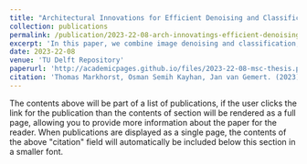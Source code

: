 ```yaml
---
title: "Architectural Innovations for Efficient Denoising and Classification: A Manual vs. Neural Architecture Search Comparison"
collection: publications
permalink: /publication/2023-22-08-arch-innovatings-efficient-denoising
excerpt: 'In this paper, we combine image denoising and classification, aiming to enhance human perception of noisy images captured by edge devices, like security cameras. Since edge devices have little computational power, we also optimize for efficiency by proposing a novel architecture that integrates the two tasks. Additionally, we alter a Neural Architecture Search (NAS) method, which searches for classifiers, to search for the integrated model while optimizing for a target latency, classification accuracy, and denoising performance. Our NAS architectures outperform our manually designed alternatives in both denoising and classification, offering a significant improvement to human perception. Moreover, our approach empowers users to construct architectures tailored to domains like medical imaging, surveillance systems, and industrial inspections.'
date: 2023-22-08
venue: 'TU Delft Repository'
paperurl: 'http://academicpages.github.io/files/2023-22-08-msc-thesis.pdf'
citation: 'Thomas Markhorst, Osman Semih Kayhan, Jan van Gemert. (2023). &quot; Architectural Innovations for Efficient Denoising and Classification: A Manual vs. Neural Architecture Search Comparison.&quot; <i>TU Delft Repository 1</i>.'
---
```


The contents above will be part of a list of publications, if the user clicks the link for the publication than the contents of section will be rendered as a full page, allowing you to provide more information about the paper for the reader. When publications are displayed as a single page, the contents of the above "citation" field will automatically be included below this section in a smaller font.
